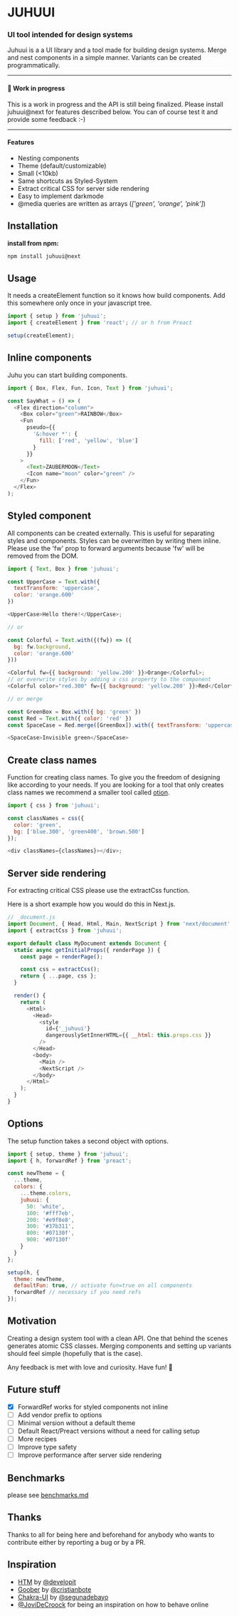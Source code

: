 # JUHUUI

### UI tool intended for design systems

Juhuui is a a UI library and a tool made for building design systems. Merge and nest components in a simple manner. Variants can be created programmatically.

---

#### 🔔 Work in progress

This is a work in progress and the API is still being finalized. Please install juhuui@next for features described below.
You can of course test it and provide some feedback :-)

---

#### Features

- Nesting components
- Theme (default/customizable)
- Small (<10kb)
- Same shortcuts as Styled-System
- Extract critical CSS for server side rendering
- Easy to implement darkmode
- @media queries are written as arrays (_['green', 'orange', 'pink']_)

## Installation

**install from npm:**

```js
npm install juhuui@next
```

## Usage

It needs a createElement function so it knows how build components. Add this somewhere only once in your javascript tree.

```js
import { setup } from 'juhuui';
import { createElement } from 'react'; // or h from Preact

setup(createElement);
```

## Inline components

Juhu you can start building components.

```js
import { Box, Flex, Fun, Icon, Text } from 'juhuui';

const SayWhat = () => (
  <Flex direction="column">
    <Box color="green">RAINBOW</Box>
    <Fun
      pseudo={{
        '&:hover *': {
          fill: ['red', 'yellow', 'blue']
        }
      }}
    >
      <Text>ZAUBERMOON</Text>
      <Icon name="moon" color="green" />
    </Fun>
  </Flex>
);
```

## Styled component

All components can be created externally. This is useful for separating styles and components. Styles can be overwritten by writing them inline. Please use the 'fw' prop to forward arguments because 'fw' will be removed from the DOM.

```javascript
import { Text, Box } from 'juhuui';

const UpperCase = Text.with({
  textTransform: 'uppercase',
  color: 'orange.600'
})

<UpperCase>Hello there!</UpperCase>;

// or

const Colorful = Text.with({(fw}) => ({
  bg: fw.background,
  color: 'orange.600'
}))

<Colorful fw={{ background: 'yellow.200' }}>Orange</Colorful>;
// or overwrite styles by adding a css property to the component
<Colorful color="red.300" fw={{ background: 'yellow.200' }}>Red</Colorful>;

// or merge

const GreenBox = Box.with({ bg: 'green' })
const Red = Text.with({ color: 'red' })
const SpaceCase = Red.merge([GreenBox]).with({ textTransform: 'uppercase' })

<SpaceCase>Invisible green</SpaceCase>
```

## Create class names

Function for creating class names. To give you the freedom of designing like according to your needs. If you are looking for a tool that only creates class names we recommend a smaller tool called [otion](https://github.com/kripod/otion).

```js
import { css } from 'juhuui';

const classNames = css({
  color: 'green',
  bg: ['blue.300', 'green400', 'brown.500']
});

<div classNames={classNames}></div>;
```

## Server side rendering

For extracting critical CSS please use the extractCss function.

Here is a short example how you would do this in Next.js.

```js
// _document.js
import Document, { Head, Html, Main, NextScript } from 'next/document';
import { extractCss } from 'juhuui';

export default class MyDocument extends Document {
  static async getInitialProps({ renderPage }) {
    const page = renderPage();

    const css = extractCss();
    return { ...page, css };
  }

  render() {
    return (
      <Html>
        <Head>
          <style
            id={'_juhuui'}
            dangerouslySetInnerHTML={{ __html: this.props.css }}
          />
        </Head>
        <body>
          <Main />
          <NextScript />
        </body>
      </Html>
    );
  }
}
```

## Options

The setup function takes a second object with options.

```js
import { setup, theme } from 'juhuui';
import { h, forwardRef } from 'preact';

const newTheme = {
  ...theme,
  colors: {
    ...theme.colors,
    juhuui: {
      50: 'white',
      100: '#fff7eb',
      200: '#e9f8e8',
      300: '#37b311',
      800: '#07130f',
      900: '#07130f'
    }
  }
};

setup(h, {
  theme: newTheme,
  defaultFun: true, // activate fun=true on all components
  forwardRef // necessary if you need refs
});
```

## Motivation

Creating a design system tool with a clean API. One that behind the scenes generates atomic CSS classes. Merging components and setting up variants should feel simple (hopefully that is the case).

Any feedback is met with love and curiosity. Have fun! 💚

## Future stuff

- [x] ForwardRef works for styled components not inline
- [ ] Add vendor prefix to options
- [ ] Minimal version without a default theme
- [ ] Default React/Preact versions without a need for calling setup
- [ ] More recipes
- [ ] Improve type safety
- [ ] Improve performance after server side rendering

## Benchmarks

please see [benchmarks.md](/benchmarks.md)

## Thanks

Thanks to all for being here and beforehand for anybody who wants to contribute either by reporting a bug or by a PR.

## Inspiration

- [HTM](https://github.com/developit/htm) by [@developit](https://twitter.com/_developit)
- [Goober](https://github.com/cristianbote/goober) by [@cristianbote](https://twitter.com/cristianbote_)
- [Chakra-UI](https://github.com/chakra-ui/chakra-ui) by [@segunadebayo](https://twitter.com/thesegunadebayo)
- [@JoviDeCroock](https://twitter.com/jovidec) for being an inspiration on how to behave online
